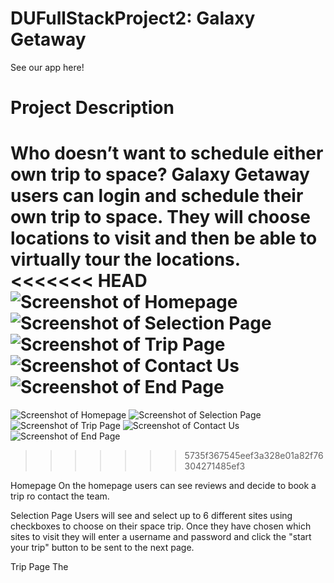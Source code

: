 # DUFullStackProject2: Galaxy Getaway

See our app here!

# Project Description

Who doesn’t want to schedule either own trip to space? Galaxy Getaway users can login and schedule their own trip to space. They will choose locations to visit and then be able to virtually tour the locations.
<<<<<<< HEAD
![Screenshot of Homepage](./public/assets/images/one.png)
![Screenshot of Selection Page](./public/assets/images/one.png)
![Screenshot of Trip Page](./public/assets/images/one.png)
![Screenshot of Contact Us](./public/assets/images/one.png)
![Screenshot of End Page](./public/assets/images/one.png)
=======
![Screenshot of Homepage](./public/assets/images/screen1.PNG)
![Screenshot of Selection Page](./public/assets/images/screen2.PNG)
![Screenshot of Trip Page](./public/assets/images/screen4.PNG)
![Screenshot of Contact Us](./public/assets/images/screen5.PNG)
![Screenshot of End Page](./public/assets/images/screen3.PNG)
>>>>>>> 5735f367545eef3a328e01a82f76304271485ef3

Homepage
On the homepage users can see reviews and decide to book a trip ro contact the team.

Selection Page
Users will see and select up to 6 different sites using checkboxes to choose on their space trip. Once they have chosen which sites to visit they will enter a username and password and click the "start your trip" button to be sent to the next page.

Trip Page
The
